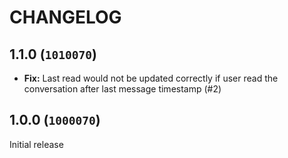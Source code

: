CHANGELOG
==========================

## 1.1.0 (`1010070`)

- **Fix:** Last read would not be updated correctly if user read the conversation after last message timestamp (#2)

## 1.0.0 (`1000070`)

Initial release
